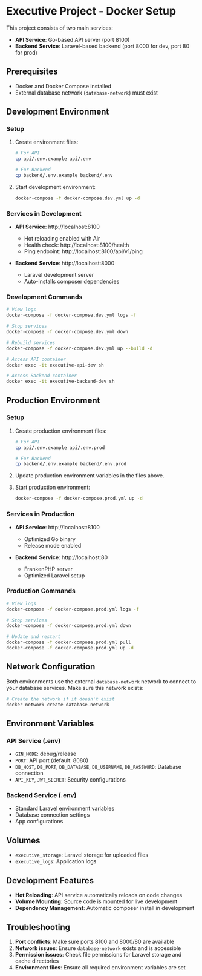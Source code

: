 # Executive Project - Docker Setup

This project consists of two main services:

-   **API Service**: Go-based API server (port 8100)
-   **Backend Service**: Laravel-based backend (port 8000 for dev, port 80 for prod)

## Prerequisites

-   Docker and Docker Compose installed
-   External database network (`database-network`) must exist

## Development Environment

### Setup

1. Create environment files:

    ```bash
    # For API
    cp api/.env.example api/.env

    # For Backend
    cp backend/.env.example backend/.env
    ```

2. Start development environment:
    ```bash
    docker-compose -f docker-compose.dev.yml up -d
    ```

### Services in Development

-   **API Service**: http://localhost:8100

    -   Hot reloading enabled with Air
    -   Health check: http://localhost:8100/health
    -   Ping endpoint: http://localhost:8100/api/v1/ping

-   **Backend Service**: http://localhost:8000
    -   Laravel development server
    -   Auto-installs composer dependencies

### Development Commands

```bash
# View logs
docker-compose -f docker-compose.dev.yml logs -f

# Stop services
docker-compose -f docker-compose.dev.yml down

# Rebuild services
docker-compose -f docker-compose.dev.yml up --build -d

# Access API container
docker exec -it executive-api-dev sh

# Access Backend container
docker exec -it executive-backend-dev sh
```

## Production Environment

### Setup

1. Create production environment files:

    ```bash
    # For API
    cp api/.env.example api/.env.prod

    # For Backend
    cp backend/.env.example backend/.env.prod
    ```

2. Update production environment variables in the files above.

3. Start production environment:
    ```bash
    docker-compose -f docker-compose.prod.yml up -d
    ```

### Services in Production

-   **API Service**: http://localhost:8100

    -   Optimized Go binary
    -   Release mode enabled

-   **Backend Service**: http://localhost:80
    -   FrankenPHP server
    -   Optimized Laravel setup

### Production Commands

```bash
# View logs
docker-compose -f docker-compose.prod.yml logs -f

# Stop services
docker-compose -f docker-compose.prod.yml down

# Update and restart
docker-compose -f docker-compose.prod.yml pull
docker-compose -f docker-compose.prod.yml up -d
```

## Network Configuration

Both environments use the external `database-network` network to connect to your database services. Make sure this network exists:

```bash
# Create the network if it doesn't exist
docker network create database-network
```

## Environment Variables

### API Service (.env)

-   `GIN_MODE`: debug/release
-   `PORT`: API port (default: 8080)
-   `DB_HOST`, `DB_PORT`, `DB_DATABASE`, `DB_USERNAME`, `DB_PASSWORD`: Database connection
-   `API_KEY`, `JWT_SECRET`: Security configurations

### Backend Service (.env)

-   Standard Laravel environment variables
-   Database connection settings
-   App configurations

## Volumes

-   `executive_storage`: Laravel storage for uploaded files
-   `executive_logs`: Application logs

## Development Features

-   **Hot Reloading**: API service automatically reloads on code changes
-   **Volume Mounting**: Source code is mounted for live development
-   **Dependency Management**: Automatic composer install in development

## Troubleshooting

1. **Port conflicts**: Make sure ports 8100 and 8000/80 are available
2. **Network issues**: Ensure `database-network` exists and is accessible
3. **Permission issues**: Check file permissions for Laravel storage and cache directories
4. **Environment files**: Ensure all required environment variables are set

